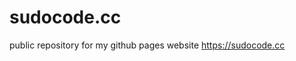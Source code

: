 sudocode.cc
====================

public repository for my github pages website https://sudocode.cc
